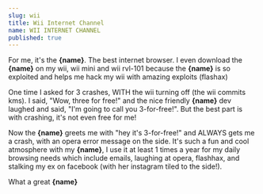 ```yaml
---
slug: wii
title: Wii Internet Channel
name: WII INTERNET CHANNEL
published: true
---
```


For me, it's the <b name="insert">{name}</b>. The best internet browser. I even download the <b name="insert">{name}</b> on my wii, wii mini and wii rvl-101 because the <b name="insert">{name}</b> is so exploited and helps me hack my wii with amazing exploits (flashax)

One time I asked for 3 crashes, WITH the wii turning off (the wii commits kms). I said, "Wow, three for free!" and the nice friendly <b name="insert">{name}</b> dev laughed and said, "I'm going to call you 3-for-free!". But the best part is with crashing, it's not even free for me!

Now the <b name="insert">{name}</b> greets me with "hey it's 3-for-free!" and ALWAYS gets me a crash, with an opera error message on the side. It's such a fun and cool atmosphere with my <b name="insert">{name}</b>, I use it at least 1 times a year for my daily browsing needs which include emails, laughing at opera, flashhax, and stalking my ex on facebook (with her instagram tiled to the side!).

What a great <b name="insert">{name}</b>